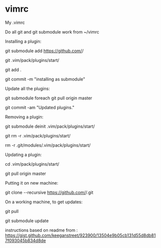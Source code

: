 vimrc
=====

My .vimrc 

Do all git and git submodule work from ~/vimrc

Installing a plugin:

git submodule add https://github.com/<repo>/<plugin>

git .vim/pack/plugins/start/<pluginname>

git add .

git commit -m "installing <pluginname> as submodule"


Update all the plugins:

git submodule foreach git pull origin master

git commit -am "Updated plugins."

Removing a plugin:

git submodule deinit .vim/pack/plugins/start/<pluginname>

git rm -r .vim/pack/plugins/start/<pluginname>

rm -r .git/modules/.vim/pack/plugins/start/<pluginname>

Updating a plugin:

cd .vim/pack/plugins/start/<pluginname>

git pull origin master

Putting it on new machine:

git clone --recursive https://github.com/<username>/<reponame>.git

On a working machine, to get updates:

git pull

git submodule update

instructions based on readme from : https://gist.github.com/keeganstreet/923900/13504e9b05cb131d55d8db817f093045b834d8de
